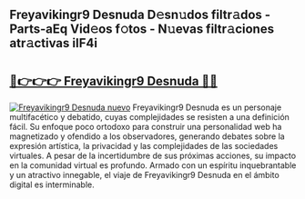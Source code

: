 ## Freyavikingr9 Desnuda D𝚎sn𝚞dos filtr𝚊dos - Parts-aEq Vid𝚎os f𝚘tos - N𝚞evas filtr𝚊ciones atr𝚊ctivas iIF4i

# <h2><a href="http://mb1qlo.tromn.icu/?c=Freyavikingr9+Desnuda">🔗👉👉👉 Freyavikingr9 Desnuda 🔗🔗</a></h2>

[![Freyavikingr9 Desnuda nuevo](https://i.imgur.com/pEAQMta.gif)](http://mb1qlo.tromn.icu/?c=Freyavikingr9+Desnuda)
Freyavikingr9 Desnuda es un personaje multifacético y debatido, cuyas complejidades se resisten a una definición fácil.  Su enfoque poco ortodoxo para construir una personalidad web ha magnetizado y ofendido a los observadores, generando debates sobre la expresión artística, la privacidad y las complejidades de las sociedades virtuales. A pesar de la incertidumbre de sus próximas acciones, su impacto en la comunidad virtual es profundo. Armado con un espíritu inquebrantable y un atractivo innegable, el viaje de Freyavikingr9 Desnuda en el ámbito digital es interminable.

